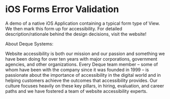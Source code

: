 # iOS Forms Error Validation

A demo of a native iOS Application containing a typical form type of View.  We then mark this form up for accessibility.  For detailed description/rationale behind the design decisions, visit the website!

About Deque Systems:

Website accessibility is both our mission and our passion and something we have been doing for over ten years with major corporations, government agencies, and other organizations. Every Deque team member – some of whom have been with the company since it was founded in 1999 – is passionate about the importance of accessibility in the digital world and in helping customers achieve the outcomes that accessibility provides. Our culture focuses heavily on these key pillars, in hiring, evaluation, and career paths and we have fostered a team of website accessibility experts.


